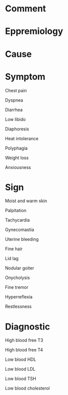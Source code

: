 # Comment

# Eppremiology

# Cause

# Symptom

Chest pain

Dyspnea

Diarrhea

Low libido

Diaphoresis

Heat intolerance

Polyphagia

Weight loss

Anxiousness

# Sign

Moist and warm skin

Palpitation

Tachycardia

Gynecomastia

Uterine bleeding

Fine hair

Lid lag

Nodular goiter

Onycholysis

Fine tremor

Hyperreflexia

Restlessness

# Diagnostic

High blood free T3

High blood free T4

Low blood HDL

Low blood LDL

Low blood TSH

Low blood cholesterol
